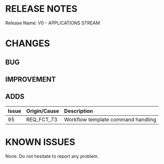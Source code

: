 # RELEASE NOTES

Release Name: V0 - APPLICATIONS STREAM

# CHANGES
## BUG

## IMPROVEMENT

## ADDS
|Issue|Origin/Cause|Description|
|:--|:--|:--|
|95|REQ_FCT_73|Workflow template command handling|

# KNOWN ISSUES
None. Do not hesitate to report any problem.
